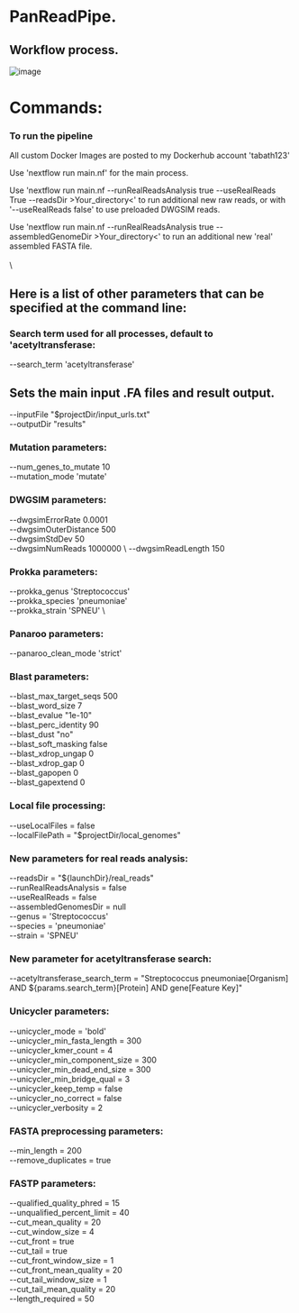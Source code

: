 # PanReadPipe.

## Workflow process.

![image](https://github.com/user-attachments/assets/8fb04729-f62d-404e-be60-49cea307ff8d)

# Commands:
### To run the pipeline

All custom Docker Images are posted to my Dockerhub account 'tabath123'

Use 'nextflow run main.nf' for the main process.

Use 'nextflow run main.nf --runRealReadsAnalysis true --useRealReads True --readsDir >Your_directory<' to run additional new raw reads, or with '--useRealReads false' to use preloaded DWGSIM reads.  

Use 'nextflow run main.nf --runRealReadsAnalysis true --assembledGenomeDir >Your_directory<' to run an additional new 'real' assembled FASTA file.  
\
\
## Here is a list of other parameters that can be specified at the command line:

  ### Search term used for all processes, default to 'acetyltransferase:
  --search_term 'acetyltransferase' 

  ## Sets the main input .FA files and result output.  
  --inputFile "$projectDir/input_urls.txt" \
  --outputDir "results" 

  ### Mutation parameters:
  --num_genes_to_mutate 10 \
  --mutation_mode 'mutate' 

  ### DWGSIM parameters:
  --dwgsimErrorRate 0.0001 \
  --dwgsimOuterDistance 500 \
  --dwgsimStdDev 50 \
  --dwgsimNumReads 1000000 \ 
  --dwgsimReadLength 150 

  ### Prokka parameters:
  --prokka_genus 'Streptococcus' \
  --prokka_species 'pneumoniae' \
  --prokka_strain 'SPNEU' \

  ### Panaroo parameters:
  --panaroo_clean_mode 'strict' 

  ### Blast parameters:
  --blast_max_target_seqs 500 \
  --blast_word_size 7 \
  --blast_evalue "1e-10" \
  --blast_perc_identity 90 \
  --blast_dust "no" \
  --blast_soft_masking false \
  --blast_xdrop_ungap 0 \
  --blast_xdrop_gap 0 \
  --blast_gapopen 0 \
  --blast_gapextend 0 
  
  ### Local file processing:
  --useLocalFiles = false \
  --localFilePath = "$projectDir/local_genomes"

  ### New parameters for real reads analysis:
  --readsDir = "${launchDir}/real_reads" \
  --runRealReadsAnalysis = false \
  --useRealReads = false \
  --assembledGenomesDir = null \
  --genus = 'Streptococcus' \
  --species = 'pneumoniae' \
  --strain = 'SPNEU'

  ### New parameter for acetyltransferase search:
  --acetyltransferase_search_term = "Streptococcus pneumoniae[Organism] AND ${params.search_term}[Protein] AND gene[Feature Key]"

  ### Unicycler parameters:
  --unicycler_mode = 'bold' \
  --unicycler_min_fasta_length = 300 \
  --unicycler_kmer_count = 4 \
  --unicycler_min_component_size = 300 \
  --unicycler_min_dead_end_size = 300 \
  --unicycler_min_bridge_qual = 3 \
  --unicycler_keep_temp = false \
  --unicycler_no_correct = false \
  --unicycler_verbosity = 2 

  ### FASTA preprocessing parameters:
  --min_length = 200 \
  --remove_duplicates = true

  ### FASTP parameters:
  --qualified_quality_phred = 15 \
  --unqualified_percent_limit = 40 \
  --cut_mean_quality = 20 \
  --cut_window_size = 4 \
  --cut_front = true \
  --cut_tail = true \
  --cut_front_window_size = 1 \
  --cut_front_mean_quality = 20 \
  --cut_tail_window_size = 1 \
  --cut_tail_mean_quality = 20 \
  --length_required = 50
  

